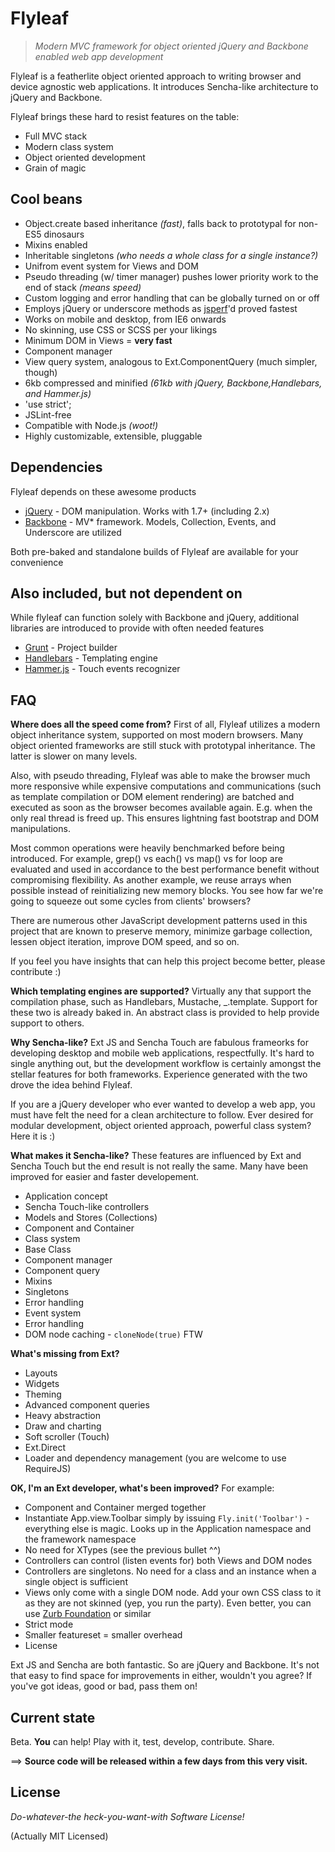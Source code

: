 Flyleaf
=======
>*Modern MVC framework for object oriented jQuery and Backbone enabled web app development*

Flyleaf is a featherlite object oriented approach to writing browser and device agnostic web applications. It introduces Sencha-like architecture to jQuery and Backbone. 

Flyleaf brings these hard to resist features on the table:

  - Full MVC stack
  - Modern class system
  - Object oriented development  
  - Grain of magic

Cool beans
----------
 - Object.create based inheritance *(fast)*, falls back to prototypal for non-ES5 dinosaurs
 - Mixins enabled
 - Inheritable singletons *(who needs a whole class for a single instance?)*
 - Unifrom event system for Views and DOM
 - Pseudo threading (w/ timer manager) pushes lower priority work to the end of stack *(means speed)*
 - Custom logging and error handling that can be globally turned on or off
 - Employs jQuery or underscore methods as [jsperf]'d proved fastest
 - Works on mobile and desktop, from IE6 onwards
 - No skinning, use CSS or SCSS per your likings
 - Minimum DOM in Views = **very fast**
 - Component manager
 - View query system, analogous to Ext.ComponentQuery (much simpler, though)
 - 6kb compressed and minified *(61kb with jQuery, Backbone,Handlebars, and Hammer.js)*
 - 'use strict';
 - JSLint-free
 - Compatible with Node.js *(woot!)*
 - Highly customizable, extensible, pluggable

Dependencies
-----------

Flyleaf depends on these awesome products

* [jQuery] - DOM manipulation. Works with 1.7+ (including 2.x)
* [Backbone] - MV* framework. Models, Collection, Events, and Underscore are utilized

Both pre-baked and standalone builds of Flyleaf are available for your convenience

Also included, but not dependent on
-----------
While flyleaf can function solely with Backbone and jQuery, additional libraries are introduced to provide with often needed features
* [Grunt] - Project builder
* [Handlebars] - Templating engine
* [Hammer.js] - Touch events recognizer

FAQ
--------
**Where does all the speed come from?**
First of all, Flyleaf utilizes a modern object inheritance system, supported on most modern browsers. Many object oriented frameworks are still stuck with prototypal inheritance. The latter is slower on many levels. 

Also, with pseudo threading, Flyleaf was able to make the browser much more responsive while expensive computations and communications (such as template compilation or DOM element rendering) are batched and executed as soon as the browser becomes available again. E.g. when the only real thread is freed up. This ensures lightning fast bootstrap and DOM manipulations.

Most common operations were heavily benchmarked before being introduced. For example, grep() vs each() vs map() vs for loop are evaluated and used in accordance to the best performance benefit without compromising flexibility. As another example, we reuse arrays when possible instead of reinitializing new memory blocks. You see how far we're going to squeeze out some cycles from clients' browsers?

There are numerous other JavaScript development patterns used in this project that are known to preserve memory, minimize garbage collection, lessen object iteration, improve DOM speed, and so on.

If you feel you have insights that can help this project become better, please contribute :)

**Which templating engines are supported?**
Virtually any that support the compilation phase, such as Handlebars, Mustache, _.template. Support for these two is already baked in. An abstract class is provided to help provide support to others. 

**Why Sencha-like?**
Ext JS and Sencha Touch are fabulous frameorks for developing desktop and mobile web applications, respectfully. It's hard to single anything out, but the development workflow is certainly amongst the stellar features for both frameworks. Experience generated with the two drove the idea behind Flyleaf. 

If you are a jQuery developer who ever wanted to develop a web app, you must have felt the need for a clean architecture to follow. Ever desired for modular development, object oriented approach, powerful class system? Here it is :)

**What makes it Sencha-like?**
These features are influenced by Ext and Sencha Touch but the end result is not really the same. Many have been improved for easier and faster developement. 

- Application concept
- Sencha Touch-like controllers
- Models and Stores (Collections)
- Component and Container
- Class system
- Base Class
- Component manager
- Component query
- Mixins
- Singletons
- Error handling
- Event system
- Error handling
- DOM node caching - ``cloneNode(true)`` FTW

**What's missing from Ext?**

- Layouts
- Widgets
- Theming
- Advanced component queries
- Heavy abstraction
- Draw and charting
- Soft scroller (Touch)
- Ext.Direct
- Loader and dependency management (you are welcome to use RequireJS)


**OK, I'm an Ext developer, what's been improved?**
For example:

- Component and Container merged together
- Instantiate App.view.Toolbar simply by issuing ``Fly.init('Toolbar')`` - everything else is magic. Looks up in the Application namespace and the framework namespace
- No need for XTypes (see the previous bullet ^^)
- Controllers can control (listen events for) both Views and DOM nodes
- Controllers are singletons. No need for a class and an instance when a single object is sufficient
- Views only come with a single DOM node. Add your own CSS class to it as they are not skinned (yep, you run the party). Even better, you can use [Zurb Foundation][1] or similar
- Strict mode
- Smaller featureset = smaller overhead
- License

Ext JS and Sencha are both fantastic. So are jQuery and Backbone. It's not that easy to find space for improvements in either, wouldn't you agree? If you've got ideas, good or bad, pass them on!

Current state
-----
Beta. **You** can help! Play with it, test, develop, contribute. Share. 

==> **Source code will be released within a few days from this very visit.**

License
--------
*Do-whatever-the heck-you-want-with Software License!*

(Actually MIT Licensed)

  
  [1]: http://foundation.zurb.com/
  [jQuery]: http://jquery.com
  [Backbone]: http://backbone.com
  [Grunt]: http://gruntjs.com
  [Handlebars]: http://handlebarsjs.com
  [Hammer.js]: http://eightmedia.github.io/hammer.js/
  [jsperf]: http://jsperf.com
  
